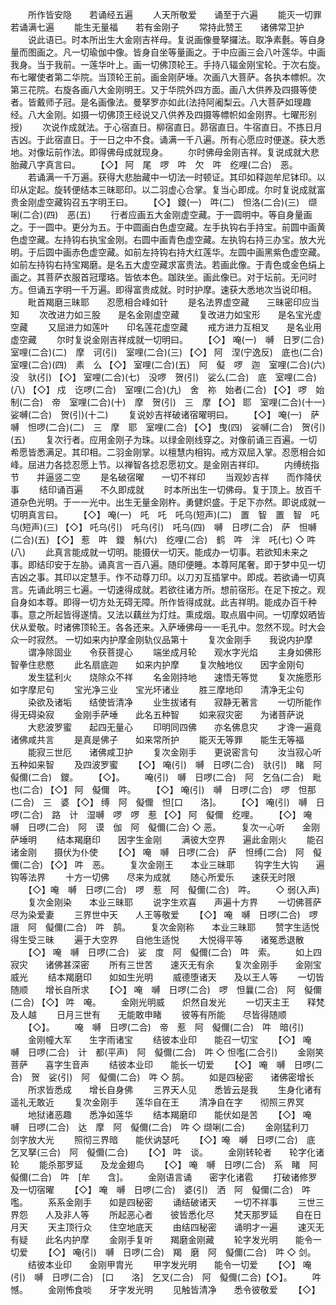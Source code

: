 <!-- { "loadSidebar": true } -->
　　所作皆安隐　　若诵经五遍
　　人天所敬爱　　诵至于六遍
　　能灭一切罪　　若诵满七遍
　　能生无量福　　若有金刚子
　　常持此赞王　　诸佛常卫护
　　说此语已。时本所出生大金刚吉祥母。复说画像曼拏攞法。取净素氎。等自身量而图画之。凡一切瑜伽中像。皆身自坐等量画之。于中应画三会八叶莲华。中画我身。当于我前。一莲华叶上。画一切佛顶轮王。手持八辐金刚宝轮。于次右旋。布七曜使者第二华院。当顶轮王前。画金刚萨埵。次画八大菩萨。各执本幖帜。次第三花院。右旋各画八大金刚明王。又于华院外四方面。画八大供养及四摄等使者。皆戴师子冠。是名画像法。曼拏罗亦如此(法持阿阇梨云。八大菩萨如理趣经。八大金刚。如摄一切佛顶王经说又八供养及四摄等幖帜如金刚界。七曜形别授)
　　次说作成就法。于心宿直日。柳宿直日。昴宿直日。牛宿直日。不拣日月吉凶。于此宿直日。于一日之中不食。诵满一千八遍。所有心愿应时便遂。获大悉地。对像坛前作法。即得佛母成就现身。
　　尔时佛母金刚吉祥。复说成就大悲胎藏八字真言曰。
　　【◇】
阿　尾　啰　吽　欠　吽　纥哩(二合)　恶。
　　若诵满一千万遍。获得大悲胎藏中一切法一时顿证。其印如释迦牟尼钵印。以印从定起。旋转便结本三昧耶印。以二羽虚心合掌。复当心即成。尔时复说成就富贵金刚虚空藏钩召五字明王曰。
　　【◇】
鑁(一)　吽(二)　怛洛(二合)(三)　缬唎(二合)(四)　恶(五)
　　行者应画五大金刚虚空藏。于一圆明中。等自身量画之。于一圆中。更分为五。于中圆画白色虚空藏。左手执钩右手持宝。前圆中画黄色虚空藏。左持钩右执宝金刚。右圆中画青色虚空藏。左执钩右持三办宝。放大光明。于后圆中画赤色虚空藏。如前左持钩右持大红莲华。左圆中画黑紫色虚空藏。如前左持钩右持宝羯磨。是名五大虚空藏求富贵法。若画此像。于青色或金色绢上画之。其菩萨衣服首冠璎珞。皆依本色。跏趺坐。画此像已。对于坛前。无问时方。但诵五字明一千万遍。即得富贵成就。时时护摩。速获大悉地次当说印相。
　　毗首羯磨三昧耶　　忍愿相合峰如针
　　是名法界虚空藏　　三昧密印应当知
　　次改进力如三股　　是名金刚虚空藏
　　复改进力如宝形　　是名宝光虚空藏
　　又屈进力如莲叶　　印名莲花虚空藏
　　戒方进力互相叉　　是名业用虚空藏
　　尔时复说金刚吉祥成就一切明曰。
　　【◇】
唵(一)　嚩　日罗(二合)　室哩(二合)(二)　摩　诃(引)　室哩(二合)(三)
【◇】
阿　涅(宁逸反)　底也(二合)　室哩(二合)(四)　素　么
【◇】
室哩(二合)(五)　阿　儗　啰　迦　室哩(二合)(六)　没　驮(引)
【◇】
室哩(二合)(七)　没啰　贺(引)　娑么(二合)　底　室哩(二合)(八)
【◇】
戍　讫啰(二合)　室哩(二合)(九)　舍　祢　始者(二合)
【◇】
啰　始制(二合)　帝　室哩(二合)(十)　摩　贺(引)　三　摩
【◇】
耶　室哩(二合)(十一)　娑嚩(二合)　贺(引)(十二)
　　复说妙吉祥破诸宿曜明曰。
　　【◇】
唵(一)　萨　嚩　怛啰(二合)(二)　三　摩　耶　室哩(二合)
【◇】
曳(四)　娑嚩(二合)　贺(引)(五)
　　复次行者。应用金刚子为珠。以绿金刚线穿之。对像前诵三百遍。一切希愿皆悉满足。其印相。二羽金刚掌。以檀慧内相钩。戒方双屈入掌。忍愿相合如峰。屈进力各捻忍愿上节。以禅智各捻忍愿初文。是金刚吉祥印。
　　内缚统指节　　并逼竖二空
　　是名破宿曜　　一切不祥印
　　当观妙吉祥　　而作降伏事
　　结印诵百遍　　不久即成就
　　时本所出生一切佛母。复于顶上。放百千道杂色光明。于一一光中。出生无量金刚杵。勇健炽盛。于足下亦然。即说成就一切明真言曰。
　　【◇】
唵(一)　吒　吒　吒乌(短声)(二)　置　智　置　智　吒乌(短声)(三)
【◇】
吒乌(引)　吒乌(引)　吒乌(四)　嚩　日啰(二合)　萨　怛嚩(二合)(五)
【◇】
惹　吽　鑁　斛(六)　纥哩(二合)　鹤　吽　泮　吒(七)
◇
吽(八)
　　此真言能成就一切明。能摄伏一切天。能成办一切事。若欲知未来之事。即结印安于左胁。诵真言一百八遍。随印便睡。本尊阿尾奢。即于梦中见一切吉凶之事。其印以定慧手。作不动尊刀印。以刀刃互插掌中。即成。若欲诵一切真言。先诵此明三七遍。一切速得成就。若欲往诸方所。想前宿形。在足下按之。观自身如本尊。即得一切方处无碍无障。所作皆得成就。此吉祥明。能成办百千种事。意之所起皆得遂情。又法以藕丝为灯炷。熏成烟。取点眉中间。一切摩奴晒皆伏从爱敬。时诸佛顶轮王。各各还来。入萨埵佛母一一毛孔中。忽然不现。时大会众一时寂然。
一切如来内护摩金刚轨仪品第十
　　复次金刚手　　我说内护摩
　　谓净除固业　　令获菩提心
　　端坐成月轮　　观水字光焰
　　主身如佛形　　智拳住悲愍
　　此名扇底迦　　如来内护摩
　　复次触地仪　　因字金刚句
　　发生猛利火　　烧除众不祥
　　名金刚持地　　速悟无等觉
　　复次施愿形　　如字摩尼句
　　宝光净三业　　宝光坏诸业
　　胜三摩地印　　清净无尘句
　　染欲及诸垢　　结使皆清净
　　业生拔诸有　　寂静无著言
　　一切所能作　　得无碍染寂
　　金刚手萨埵　　此名五种智
　　如来寂灾密　　为诸菩萨说
　　大悲波罗蜜　　起四无量心
　　印明同四佛　　亦名佛息灾
　　才谗一遍竟　　诸佛咸共言
　　是真是佛子　　如来常所护
　　能灭无等罪　　能生无等福
　　能寂三世厄　　诸佛咸卫护
　　复次金刚手　　更说密言句
　　汝当寂心听　　五种如来智
　　及四波罗蜜
　　【◇】
唵(引)　嚩　日啰(二合)　驮(引)　睹　阿　儗儞(二合)　鑁。
　　【◇】。
　　唵(引)　嚩　日啰(二合)　阿　乞刍(二合)　毗也(二合)
【◇】
阿　儗儞　吽。
　　【◇】
唵(引)　嚩　日啰(二合)　啰　怛那(二合)　三　婆
【◇】
缚　阿　儗儞　怛[口　　洛]。
　　【◇】
唵(引)　嚩　日啰(二合)　路　计　湿嚩　啰　啰　惹
【◇】
阿　儗儞　纥哩。
　　【◇】
唵　嚩　日啰(二合)　阿　谟　伽　阿　儗儞(二合)
◇
恶。
　　复次一心听　　金刚萨埵明
　　结本羯磨印　　因字生金刚
　　满彼大空界　　遍此金刚火
　　能召诸金刚　　摄伏为仆使
　　【◇】
唵　嚩　日啰(二合)　萨　怛缚(二合)　阿　儗儞(二合)
【◇】
吽　恶。
　　复次金刚王　　本业三昧耶
　　钩字生大钩　　遍钩等法界
　　十方一切佛　　尽来为成就
　　随心所爱乐　　速获无时限
　　【◇】唵　嚩　日啰(二合)　啰　惹　阿　儗儞(二合)　吽。
　　◇
弱(入声)
　　复次金刚染　　本业三昧耶
　　说字生欢喜　　声遍十方界
　　一切佛菩萨　　尽为染爱妻
　　三界世中天　　人王等敬爱
　　【◇】
唵　嚩　日啰(二合)　啰　誐　阿　儗儞(二合)　吽　鹄。
　　复次金刚称　　本业三昧耶
　　赞字生适悦　　得生受三昧
　　遍于大空界　　自他生适悦
　　大悦得平等　　诸冤悉退散
　　【◇】
唵　嚩　日啰(二合)　娑　度　阿　儗儞(二合)　吽　索。
　　如上四寂灾　　诸佛甚深密
　　所有三世苦　　速灭无有余
　　复次金刚手　　金刚宝威光
　　结本羯磨印　　如如生光明
　　威德堕诸天　　及以王人等
　　一切皆随顺　　增长自所求
　　【◇】
唵　嚩　日啰(二合)　啰　怛曩(二合)　阿　儗儞(二合)
【◇】
吽　唵。
　　金刚光明威　　炽然自发光
　　一切天主王　　释梵及人越
　　日月三世有　　无能敢申睹
　　彼等有所能　　尽皆得随顺
　　【◇】。
　　唵　嚩　日啰(二合)　帝　惹　阿　儗儞(二合)　吽　暗(引)
　　金刚幢大军　　生字雨诸宝
　　结彼本业印　　能召一切宝
　　【◇】
唵　嚩　日啰(二合)　计　都(平声)　阿　儗儞(二合)　吽
◇
怛嚂(二合引)
　　金刚笑菩萨　　喜字生音声
　　结彼本业印　　能长一切爱
　　【◇】
唵　嚩　日啰(二合)　贺　娑(引)　阿　儗儞(二合)　吽
◇
鹄。
　　如是四秘密　　诸佛密增长
　　所求皆悉成　　增长自身佛
　　三界天人见　　悉皆云是我
　　生身化诸有　　遥礼无敢近
　　复次金刚手　　莲华自在王
　　清净自在字　　彻照三界冥
　　地狱诸恶趣　　悉净如莲华
　　结本羯磨印　　能伏如是苦
　　【◇】
唵　嚩　日啰(二合)　达　摩　阿　儗儞(二合)　吽
◇
缬唎(二合)
　　金刚猛利刀　　剑字放大光
　　照彻三界暗　　能伏讷瑟吒
　　【◇】唵　嚩　日啰(二合)　底　乞叉拏(三合)　阿　儗儞(二合)
　　【◇】
吽　谈。
　　金刚转轮者　　轮字化诸轮
　　能杀那罗延　　及龙金翅鸟
　　【◇】
唵　嚩　日啰(二合)　系　睹　阿　儗儞(二合)　吽　[牟　　含]。
　　金刚语言诵　　密字化诸雹
　　打破诸修罗　　及一切宿曜
　　【◇】
唵　嚩　日啰(二合)　婆(引)　洒　阿　儗儞(二合)　吽　嚂。
　　系系金刚手　　如是四秘密
　　诵结破诸天　　一切不祥事
　　三世三界怨　　人及非人等
　　所起恶心者　　彼皆悉化尽
　　梵天那罗延　　自在日月天
　　天主顶行众　　住空地底天
　　由结四秘密　　诵明才一遍
　　速灭无有疑　　此名内护摩
　　金刚手复听　　羯磨金刚藏
　　轮字发光明　　能令一切爱
　　【◇】
唵(引)　嚩　日啰(二合)　羯　磨　阿　儗儞(二合)　吽
◇
剑。
　　结彼本业印　　金刚甲胄光
　　甲字发光明　　能令一切爱
　　【◇】
唵(引)　嚩　日啰(二合)　[口　　洛]　乞叉(二合)　阿　儗儞(二合)【◇】。
　　吽　憾。
　　金刚怖食啖　　牙字发光明
　　见触皆清净　　悉令彼敬爱
　　【◇】
